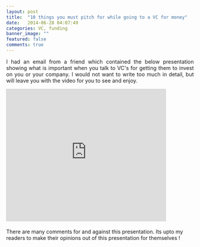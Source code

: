 ```yaml
---
layout: post
title:  "10 things you must pitch for while going to a VC for money"
date:   2014-06-28 04:07:49
categories: VC, funding
banner_image: ""
featured: false
comments: true
---
```


<p style="text-align: justify;">I had an email from a friend which contained the below presentation showing what is important when you talk to VC's for getting them to invest on you or your company. I would not want to write too much in detail, but will leave you with the video for you to see and enjoy.</p>
<p style="text-align: justify;">

<iframe src="http://www.slideshare.net/slideshow/embed_code/612849" width="427" height="356" frameborder="0" marginwidth="0" marginheight="0" scrolling="no" style="border:1px solid #CCC;border-width:1px 1px 0;margin-bottom:5px" allowfullscreen> </iframe>



There are many comments for and against this presentation. Its upto my readers to make their opinions out of this presentation for themselves !
